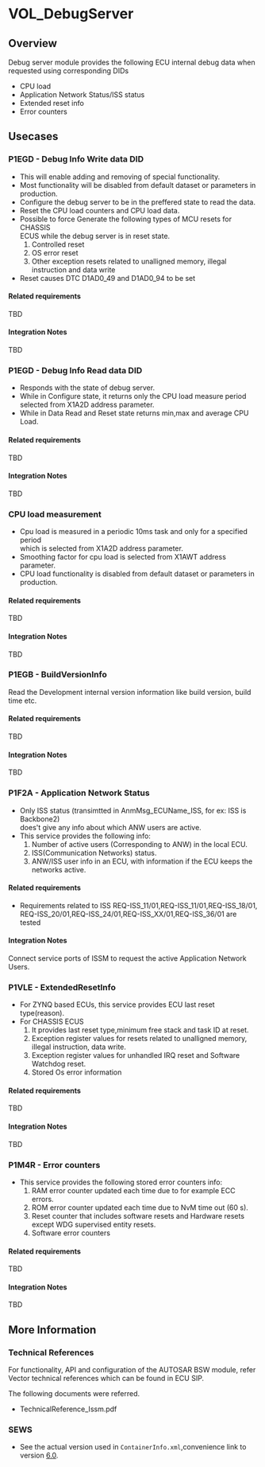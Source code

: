 # VOL_DebugServer

## Overview

Debug server module provides the following ECU internal debug data when requested using corresponding DIDs
   *  CPU load
   *  Application Network Status/ISS status
   *  Extended reset info
   *  Error counters
	
## Usecases

### P1EGD - Debug Info Write data DID

* This will enable adding and removing of special functionality.
* Most functionality will be disabled from default dataset or parameters in production.
* Configure the debug server to be in the preffered state to read the data.
* Reset the CPU load counters and CPU load data.
* Possible to force Generate the following types of MCU resets for CHASSIS  
  ECUS while the debug server is in reset state.
   1. Controlled reset
   2. OS error reset
   3. Other exception resets related to unalligned memory, illegal instruction and data write
* Reset causes DTC D1AD0_49 and D1AD0_94 to be set

#### Related requirements

TBD

#### Integration Notes

TBD

### P1EGD - Debug Info Read data DID

* Responds with the state of debug server.
* While in Configure state, it returns only the CPU load measure period  
  selected from X1A2D address parameter.
* While in Data Read and Reset state returns min,max and average CPU Load.

#### Related requirements

TBD

#### Integration Notes

TBD

### CPU load measurement

* Cpu load is measured in a periodic 10ms task and only for a specified period  
  which is selected from X1A2D address parameter.
* Smoothing factor for cpu load is selected from X1AWT address parameter.
* CPU load functionality is disabled from default dataset or parameters in production.

#### Related requirements

TBD

#### Integration Notes

TBD

### P1EGB - BuildVersionInfo

Read the Development internal version information like build version, build time etc.

#### Related requirements

TBD

#### Integration Notes

TBD

### P1F2A - Application Network Status

* Only ISS status (transimtted in AnmMsg_ECUName_ISS, for ex: ISS is Backbone2)  
  does't give any info about which ANW users are active.
* This service provides the following info:
    1. Number of active users (Corresponding to ANW) in the local ECU.
    2. ISS(Communication Networks) status. 
    3. ANW/ISS user info in an ECU, with information if the ECU keeps the networks active.
    
#### Related requirements

* Requirements related to ISS REQ-ISS_11/01,REQ-ISS_11/01,REQ-ISS_18/01,  
  REQ-ISS_20/01,REQ-ISS_24/01,REQ-ISS_XX/01,REQ-ISS_36/01 are tested

#### Integration Notes

Connect service ports of ISSM to request the active Application Network Users.

### P1VLE - ExtendedResetInfo

* For ZYNQ based ECUs, this service provides ECU last reset type(reason).
* For CHASSIS ECUS
    1. It provides last reset type,minimum free stack and task ID at reset.
    2. Exception register values for resets related to unalligned memory,  
       illegal instruction, data write.
    3. Exception register values for unhandled IRQ reset and Software Watchdog reset.
    4. Stored Os error information
    
#### Related requirements

TBD

#### Integration Notes

TBD

### P1M4R - Error counters

* This service provides the following stored error counters info:
    1. RAM error counter updated each time due to for example ECC errors.
    2. ROM error counter updated each time due to NvM time out (60 s).
    3. Reset counter that includes software resets and Hardware resets  
       except WDG supervised entity resets.
    4. Software error counters

#### Related requirements

TBD

#### Integration Notes

TBD

## More Information

### Technical References

  For functionality, API and configuration of the AUTOSAR BSW module, refer  
  Vector technical references which can be found in ECU SIP.
  
  The following documents were referred.
* TechnicalReference_Issm.pdf

### SEWS

* See the actual version used in `ContainerInfo.xml`,convenience link to version [6.0](https://sews.volvo.net/Sews2/ViewData/ViewContainerData.aspx?ContainerId=26026).

